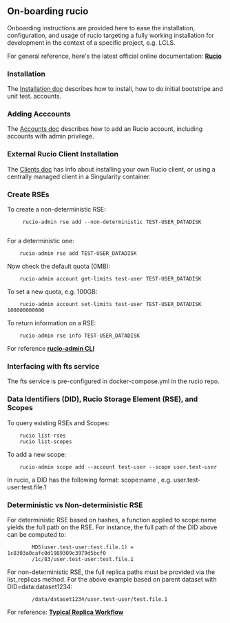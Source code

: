 ## On-boarding rucio

Onboarding instructions are provided here to ease the installation, configuration, and 
usage of rucio targeting a fully working installation for development in the context of a specific project, e.g. LCLS.

For general reference, here's the latest official online documentation: [**Rucio**](https://rucio.cern.ch/documentation/)

### Installation

The [Installation doc](./docs/Installation.md) describes how to install, how to do initial bootstripe and unit test.
accounts.

### Adding Acccounts

The [Accounts doc](./docs/Accounts.md) describes how to add an Rucio account, including accounts with admin privilege.

### External Rucio Client Installation

The [Clients doc](./docs/Clients.md) has info about installing your own Rucio client, or using a centrally managed client
in a Singularity container.

### Create RSEs

To create a non-deterministic RSE:
```
     rucio-admin rse add --non-deterministic TEST-USER_DATADISK
     
```
For a deterministic one:
```
    rucio-admin rse add TEST-USER_DATADISK
```
Now check the default quota (0MB):
``` 
    rucio-admin account get-limits test-user TEST-USER_DATADISK
```
To set a new quota, e.g. 100GB:
```
    rucio-admin account set-limits test-user TEST-USER_DATADISK 100000000000
```
To return information on a RSE:
```
    rucio-admin rse info TEST-USER_DATADISK
```
For reference [**rucio-admin CLI**](https://rucio.readthedocs.io/en/latest/man/rucio-admin.html)

### Interfacing with fts service

The fts service is pre-configured in docker-compose.yml in the rucio repo.

### Data Identifiers (DID), Rucio Storage Element (RSE), and Scopes

To query existing RSEs and Scopes:
```
    rucio list-rses
    rucio list-scopes
```
To add a new scope:
```
    rucio-admin scope add --account test-user --scope user.test-user
```
In rucio, a DID has the following format:
        scope:name , e.g. user.test-user:test.file.1

### Deterministic vs Non-deterministic RSE

For deterministic RSE based on hashes, a function applied to scope:name yields the full path on the RSE.
For instance, the full path of the DID above can be computed to: 
```
        MD5(user.test-user:test.file.1) = 1c8303a0cafc0d1989309c3979d5bcf0
        /1c/83/user.test-user:test.file.1
```
For non-deterministic RSE, the full replica paths must be provided via the list_replicas method.
For the above example based on parent dataset with DID=data:dataset1234:
```
        /data/dataset1234/user.test-user/test.file.1
```       
For reference: [**Typical Replica Workflow**](https://rucio.readthedocs.io/en/latest/replica_workflow.html)
